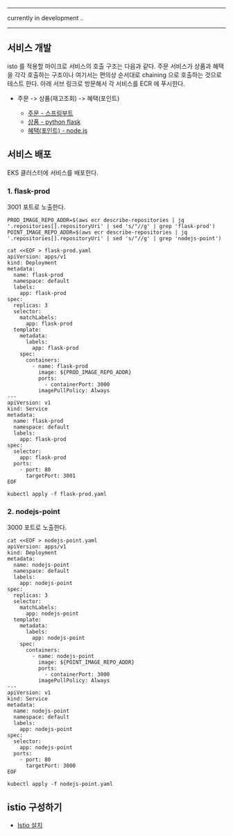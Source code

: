****
currently in development ..
****

## 서비스 개발 ##
isto 를 적용할 마이크로 서비스의 호출 구조는 다음과 같다. 주문 서비스가 상품과 혜택을 각각 호출하는 구조이나 여기서는 편의상 순서대로 chaining 으로 호출하는 것으로 테스트 한다. 아래 서브 링크로 방문해서 각 서비스를 ECR 에 푸시한다.

* 주문 -> 상품(재고조회) -> 혜택(포인트)
  
  * [주문 - 스프링부트](https://github.com/gnosia93/eks-on-aws/blob/main/tutorial/istio-service-order.md)
  * [상품 - python flask](https://github.com/gnosia93/eks-on-aws/blob/main/tutorial/istio-service-prod.md)
  * [혜택(포인트) - node.js](https://github.com/gnosia93/eks-on-aws/blob/main/tutorial/istio-service-point.md)


## 서비스 배포 ##

EKS 클러스터에 서비스를 배포한다. 

### 1. flask-prod ###
3001 포트로 노출한다.
```
PROD_IMAGE_REPO_ADDR=$(aws ecr describe-repositories | jq '.repositories[].repositoryUri' | sed 's/"//g' | grep 'flask-prod')
POINT_IMAGE_REPO_ADDR=$(aws ecr describe-repositories | jq '.repositories[].repositoryUri' | sed 's/"//g' | grep 'nodejs-point')
```

```
cat <<EOF > flask-prod.yaml
apiVersion: apps/v1
kind: Deployment
metadata:
  name: flask-prod
  namespace: default
  labels:
    app: flask-prod
spec:
  replicas: 3
  selector:
    matchLabels:
      app: flask-prod
  template:
    metadata:
      labels:
        app: flask-prod
    spec:
      containers:
        - name: flask-prod
          image: ${PROD_IMAGE_REPO_ADDR}
          ports:
            - containerPort: 3000
          imagePullPolicy: Always
---
apiVersion: v1
kind: Service
metadata:
  name: flask-prod
  namespace: default
  labels:
    app: flask-prod
spec:
  selector:
    app: flask-prod
  ports:
    - port: 80
      targetPort: 3001
EOF
```
```
kubectl apply -f flask-prod.yaml
```

### 2. nodejs-point ###
3000 포트로 노출한다. 
```
cat <<EOF > nodejs-point.yaml
apiVersion: apps/v1
kind: Deployment
metadata:
  name: nodejs-point
  namespace: default
  labels:
    app: nodejs-point
spec:
  replicas: 3
  selector:
    matchLabels:
      app: nodejs-point
  template:
    metadata:
      labels:
        app: nodejs-point
    spec:
      containers:
        - name: nodejs-point
          image: ${POINT_IMAGE_REPO_ADDR}
          ports:
            - containerPort: 3000
          imagePullPolicy: Always
---
apiVersion: v1
kind: Service
metadata:
  name: nodejs-point
  namespace: default
  labels:
    app: nodejs-point
spec:
  selector:
    app: nodejs-point
  ports:
    - port: 80
      targetPort: 3000
EOF
```
```
kubectl apply -f nodejs-point.yaml
```

## istio 구성하기 ##

 * [Istio 설치](https://github.com/gnosia93/eks-on-aws/edit/main/tutorial/k8s-istio-install.md)
